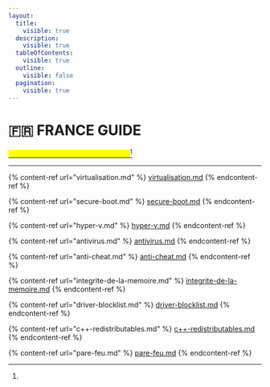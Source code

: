 ```yaml
---
layout:
  title:
    visible: true
  description:
    visible: true
  tableOfContents:
    visible: true
  outline:
    visible: false
  pagination:
    visible: true
---
```


# 🇫🇷 FRANCE GUIDE

[_<mark style="color:yellow;">**Here are the articles in this section:**</mark>_](#user-content-fn-1)[^1]

***

{% content-ref url="virtualisation.md" %}
[virtualisation.md](virtualisation.md)
{% endcontent-ref %}

{% content-ref url="secure-boot.md" %}
[secure-boot.md](secure-boot.md)
{% endcontent-ref %}

{% content-ref url="hyper-v.md" %}
[hyper-v.md](hyper-v.md)
{% endcontent-ref %}

{% content-ref url="antivirus.md" %}
[antivirus.md](antivirus.md)
{% endcontent-ref %}

{% content-ref url="anti-cheat.md" %}
[anti-cheat.md](anti-cheat.md)
{% endcontent-ref %}

{% content-ref url="integrite-de-la-memoire.md" %}
[integrite-de-la-memoire.md](integrite-de-la-memoire.md)
{% endcontent-ref %}

{% content-ref url="driver-blocklist.md" %}
[driver-blocklist.md](driver-blocklist.md)
{% endcontent-ref %}

{% content-ref url="c++-redistributables.md" %}
[c++-redistributables.md](c++-redistributables.md)
{% endcontent-ref %}

{% content-ref url="pare-feu.md" %}
[pare-feu.md](pare-feu.md)
{% endcontent-ref %}

[^1]: 
